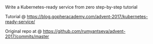 Write a Kubernetes-ready service from zero step-by-step tutorial 

Tutorial @ https://blog.gopheracademy.com/advent-2017/kubernetes-ready-service/

Original repo at @ https://github.com/rumyantseva/advent-2017/commits/master


